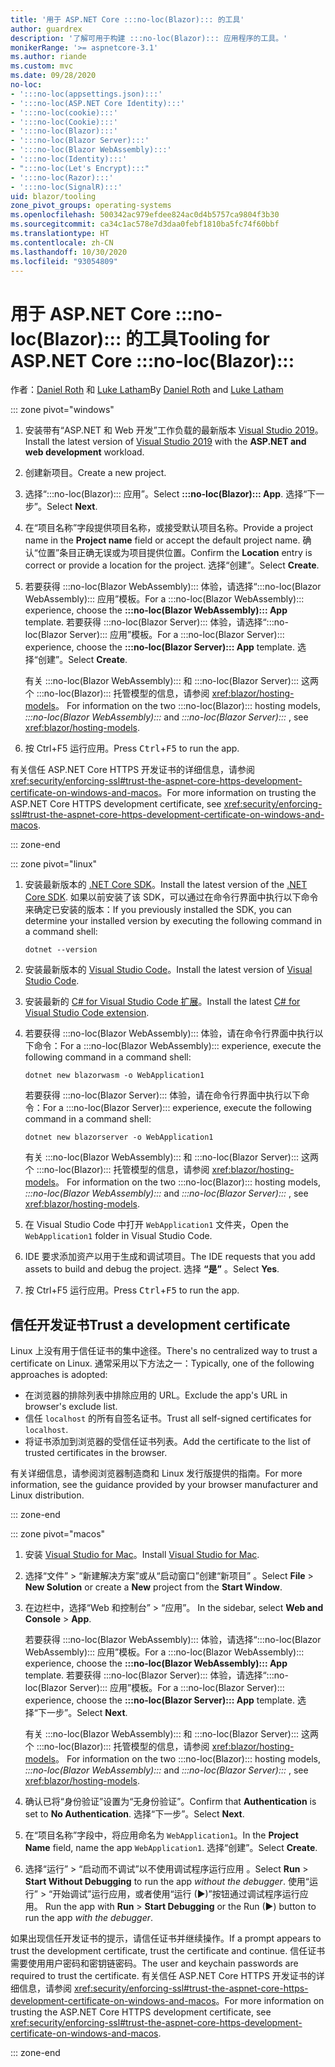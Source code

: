 ```yaml
---
title: '用于 ASP.NET Core :::no-loc(Blazor)::: 的工具'
author: guardrex
description: '了解可用于构建 :::no-loc(Blazor)::: 应用程序的工具。'
monikerRange: '>= aspnetcore-3.1'
ms.author: riande
ms.custom: mvc
ms.date: 09/28/2020
no-loc:
- ':::no-loc(appsettings.json):::'
- ':::no-loc(ASP.NET Core Identity):::'
- ':::no-loc(cookie):::'
- ':::no-loc(Cookie):::'
- ':::no-loc(Blazor):::'
- ':::no-loc(Blazor Server):::'
- ':::no-loc(Blazor WebAssembly):::'
- ':::no-loc(Identity):::'
- ":::no-loc(Let's Encrypt):::"
- ':::no-loc(Razor):::'
- ':::no-loc(SignalR):::'
uid: blazor/tooling
zone_pivot_groups: operating-systems
ms.openlocfilehash: 500342ac979efdee824ac0d4b5757ca9804f3b30
ms.sourcegitcommit: ca34c1ac578e7d3daa0febf1810ba5fc74f60bbf
ms.translationtype: HT
ms.contentlocale: zh-CN
ms.lasthandoff: 10/30/2020
ms.locfileid: "93054809"
---
```

# <a name="tooling-for-aspnet-core-no-locblazor"></a><span data-ttu-id="57dbf-103">用于 ASP.NET Core :::no-loc(Blazor)::: 的工具</span><span class="sxs-lookup"><span data-stu-id="57dbf-103">Tooling for ASP.NET Core :::no-loc(Blazor):::</span></span>

<span data-ttu-id="57dbf-104">作者：[Daniel Roth](https://github.com/danroth27) 和 [Luke Latham](https://github.com/guardrex)</span><span class="sxs-lookup"><span data-stu-id="57dbf-104">By [Daniel Roth](https://github.com/danroth27) and [Luke Latham](https://github.com/guardrex)</span></span>

::: zone pivot="windows"

1. <span data-ttu-id="57dbf-105">安装带有“ASP.NET 和 Web 开发”工作负载的最新版本 [Visual Studio 2019](https://visualstudio.microsoft.com/downloads/)。</span><span class="sxs-lookup"><span data-stu-id="57dbf-105">Install the latest version of [Visual Studio 2019](https://visualstudio.microsoft.com/downloads/) with the **ASP.NET and web development** workload.</span></span>

1. <span data-ttu-id="57dbf-106">创建新项目。</span><span class="sxs-lookup"><span data-stu-id="57dbf-106">Create a new project.</span></span>

1. <span data-ttu-id="57dbf-107">选择“:::no-loc(Blazor)::: 应用”。</span><span class="sxs-lookup"><span data-stu-id="57dbf-107">Select **:::no-loc(Blazor)::: App**.</span></span> <span data-ttu-id="57dbf-108">选择“下一步”。</span><span class="sxs-lookup"><span data-stu-id="57dbf-108">Select **Next**.</span></span>

1. <span data-ttu-id="57dbf-109">在“项目名称”字段提供项目名称，或接受默认项目名称。</span><span class="sxs-lookup"><span data-stu-id="57dbf-109">Provide a project name in the **Project name** field or accept the default project name.</span></span> <span data-ttu-id="57dbf-110">确认“位置”条目正确无误或为项目提供位置。</span><span class="sxs-lookup"><span data-stu-id="57dbf-110">Confirm the **Location** entry is correct or provide a location for the project.</span></span> <span data-ttu-id="57dbf-111">选择“创建”。</span><span class="sxs-lookup"><span data-stu-id="57dbf-111">Select **Create**.</span></span>

1. <span data-ttu-id="57dbf-112">若要获得 :::no-loc(Blazor WebAssembly)::: 体验，请选择“:::no-loc(Blazor WebAssembly)::: 应用”模板。</span><span class="sxs-lookup"><span data-stu-id="57dbf-112">For a :::no-loc(Blazor WebAssembly)::: experience, choose the **:::no-loc(Blazor WebAssembly)::: App** template.</span></span> <span data-ttu-id="57dbf-113">若要获得 :::no-loc(Blazor Server)::: 体验，请选择“:::no-loc(Blazor Server)::: 应用”模板。</span><span class="sxs-lookup"><span data-stu-id="57dbf-113">For a :::no-loc(Blazor Server)::: experience, choose the **:::no-loc(Blazor Server)::: App** template.</span></span> <span data-ttu-id="57dbf-114">选择“创建”。</span><span class="sxs-lookup"><span data-stu-id="57dbf-114">Select **Create**.</span></span>

   <span data-ttu-id="57dbf-115">有关 :::no-loc(Blazor WebAssembly)::: 和 :::no-loc(Blazor Server)::: 这两个 :::no-loc(Blazor)::: 托管模型的信息，请参阅 <xref:blazor/hosting-models>。 </span><span class="sxs-lookup"><span data-stu-id="57dbf-115">For information on the two :::no-loc(Blazor)::: hosting models, *:::no-loc(Blazor WebAssembly):::* and *:::no-loc(Blazor Server):::* , see <xref:blazor/hosting-models>.</span></span>

1. <span data-ttu-id="57dbf-116">按 Ctrl+F5 运行应用<kbd></kbd><kbd></kbd>。</span><span class="sxs-lookup"><span data-stu-id="57dbf-116">Press <kbd>Ctrl</kbd>+<kbd>F5</kbd> to run the app.</span></span>

<span data-ttu-id="57dbf-117">有关信任 ASP.NET Core HTTPS 开发证书的详细信息，请参阅 <xref:security/enforcing-ssl#trust-the-aspnet-core-https-development-certificate-on-windows-and-macos>。</span><span class="sxs-lookup"><span data-stu-id="57dbf-117">For more information on trusting the ASP.NET Core HTTPS development certificate, see <xref:security/enforcing-ssl#trust-the-aspnet-core-https-development-certificate-on-windows-and-macos>.</span></span>

::: zone-end

::: zone pivot="linux"

1. <span data-ttu-id="57dbf-118">安装最新版本的 [.NET Core SDK](https://dotnet.microsoft.com/download)。</span><span class="sxs-lookup"><span data-stu-id="57dbf-118">Install the latest version of the [.NET Core SDK](https://dotnet.microsoft.com/download).</span></span> <span data-ttu-id="57dbf-119">如果以前安装了该 SDK，可以通过在命令行界面中执行以下命令来确定已安装的版本：</span><span class="sxs-lookup"><span data-stu-id="57dbf-119">If you previously installed the SDK, you can determine your installed version by executing the following command in a command shell:</span></span>

   ```dotnetcli
   dotnet --version
   ```

1. <span data-ttu-id="57dbf-120">安装最新版本的 [Visual Studio Code](https://code.visualstudio.com)。</span><span class="sxs-lookup"><span data-stu-id="57dbf-120">Install the latest version of [Visual Studio Code](https://code.visualstudio.com).</span></span>

1. <span data-ttu-id="57dbf-121">安装最新的 [C# for Visual Studio Code 扩展](https://marketplace.visualstudio.com/items?itemName=ms-dotnettools.csharp)。</span><span class="sxs-lookup"><span data-stu-id="57dbf-121">Install the latest [C# for Visual Studio Code extension](https://marketplace.visualstudio.com/items?itemName=ms-dotnettools.csharp).</span></span>

1. <span data-ttu-id="57dbf-122">若要获得 :::no-loc(Blazor WebAssembly)::: 体验，请在命令行界面中执行以下命令：</span><span class="sxs-lookup"><span data-stu-id="57dbf-122">For a :::no-loc(Blazor WebAssembly)::: experience, execute the following command in a command shell:</span></span>

   ```dotnetcli
   dotnet new blazorwasm -o WebApplication1
   ```

   <span data-ttu-id="57dbf-123">若要获得 :::no-loc(Blazor Server)::: 体验，请在命令行界面中执行以下命令：</span><span class="sxs-lookup"><span data-stu-id="57dbf-123">For a :::no-loc(Blazor Server)::: experience, execute the following command in a command shell:</span></span>

   ```dotnetcli
   dotnet new blazorserver -o WebApplication1
   ```

   <span data-ttu-id="57dbf-124">有关 :::no-loc(Blazor WebAssembly)::: 和 :::no-loc(Blazor Server)::: 这两个 :::no-loc(Blazor)::: 托管模型的信息，请参阅 <xref:blazor/hosting-models>。 </span><span class="sxs-lookup"><span data-stu-id="57dbf-124">For information on the two :::no-loc(Blazor)::: hosting models, *:::no-loc(Blazor WebAssembly):::* and *:::no-loc(Blazor Server):::* , see <xref:blazor/hosting-models>.</span></span>

1. <span data-ttu-id="57dbf-125">在 Visual Studio Code 中打开 `WebApplication1` 文件夹，</span><span class="sxs-lookup"><span data-stu-id="57dbf-125">Open the `WebApplication1` folder in Visual Studio Code.</span></span>

1. <span data-ttu-id="57dbf-126">IDE 要求添加资产以用于生成和调试项目。</span><span class="sxs-lookup"><span data-stu-id="57dbf-126">The IDE requests that you add assets to build and debug the project.</span></span> <span data-ttu-id="57dbf-127">选择 **“是”** 。</span><span class="sxs-lookup"><span data-stu-id="57dbf-127">Select **Yes**.</span></span>

1. <span data-ttu-id="57dbf-128">按 Ctrl+F5 运行应用<kbd></kbd><kbd></kbd>。</span><span class="sxs-lookup"><span data-stu-id="57dbf-128">Press <kbd>Ctrl</kbd>+<kbd>F5</kbd> to run the app.</span></span>

## <a name="trust-a-development-certificate"></a><span data-ttu-id="57dbf-129">信任开发证书</span><span class="sxs-lookup"><span data-stu-id="57dbf-129">Trust a development certificate</span></span>

<span data-ttu-id="57dbf-130">Linux 上没有用于信任证书的集中途径。</span><span class="sxs-lookup"><span data-stu-id="57dbf-130">There's no centralized way to trust a certificate on Linux.</span></span> <span data-ttu-id="57dbf-131">通常采用以下方法之一：</span><span class="sxs-lookup"><span data-stu-id="57dbf-131">Typically, one of the following approaches is adopted:</span></span>

* <span data-ttu-id="57dbf-132">在浏览器的排除列表中排除应用的 URL。</span><span class="sxs-lookup"><span data-stu-id="57dbf-132">Exclude the app's URL in browser's exclude list.</span></span>
* <span data-ttu-id="57dbf-133">信任 `localhost` 的所有自签名证书。</span><span class="sxs-lookup"><span data-stu-id="57dbf-133">Trust all self-signed certificates for `localhost`.</span></span>
* <span data-ttu-id="57dbf-134">将证书添加到浏览器的受信任证书列表。</span><span class="sxs-lookup"><span data-stu-id="57dbf-134">Add the certificate to the list of trusted certificates in the browser.</span></span>

<span data-ttu-id="57dbf-135">有关详细信息，请参阅浏览器制造商和 Linux 发行版提供的指南。</span><span class="sxs-lookup"><span data-stu-id="57dbf-135">For more information, see the guidance provided by your browser manufacturer and Linux distribution.</span></span>

::: zone-end

::: zone pivot="macos"

1. <span data-ttu-id="57dbf-136">安装 [Visual Studio for Mac](https://visualstudio.microsoft.com/vs/mac/)。</span><span class="sxs-lookup"><span data-stu-id="57dbf-136">Install [Visual Studio for Mac](https://visualstudio.microsoft.com/vs/mac/).</span></span>

1. <span data-ttu-id="57dbf-137">选择“文件” > “新建解决方案”或从“启动窗口”创建“新项目”   。</span><span class="sxs-lookup"><span data-stu-id="57dbf-137">Select **File** > **New Solution** or create a **New** project from the **Start Window**.</span></span>

1. <span data-ttu-id="57dbf-138">在边栏中，选择“Web 和控制台” > “应用”。 </span><span class="sxs-lookup"><span data-stu-id="57dbf-138">In the sidebar, select **Web and Console** > **App**.</span></span>

   <span data-ttu-id="57dbf-139">若要获得 :::no-loc(Blazor WebAssembly)::: 体验，请选择“:::no-loc(Blazor WebAssembly)::: 应用”模板。</span><span class="sxs-lookup"><span data-stu-id="57dbf-139">For a :::no-loc(Blazor WebAssembly)::: experience, choose the **:::no-loc(Blazor WebAssembly)::: App** template.</span></span> <span data-ttu-id="57dbf-140">若要获得 :::no-loc(Blazor Server)::: 体验，请选择“:::no-loc(Blazor Server)::: 应用”模板。</span><span class="sxs-lookup"><span data-stu-id="57dbf-140">For a :::no-loc(Blazor Server)::: experience, choose the **:::no-loc(Blazor Server)::: App** template.</span></span> <span data-ttu-id="57dbf-141">选择“下一步”。</span><span class="sxs-lookup"><span data-stu-id="57dbf-141">Select **Next**.</span></span>

   <span data-ttu-id="57dbf-142">有关 :::no-loc(Blazor WebAssembly)::: 和 :::no-loc(Blazor Server)::: 这两个 :::no-loc(Blazor)::: 托管模型的信息，请参阅 <xref:blazor/hosting-models>。 </span><span class="sxs-lookup"><span data-stu-id="57dbf-142">For information on the two :::no-loc(Blazor)::: hosting models, *:::no-loc(Blazor WebAssembly):::* and *:::no-loc(Blazor Server):::* , see <xref:blazor/hosting-models>.</span></span>

1. <span data-ttu-id="57dbf-143">确认已将“身份验证”设置为“无身份验证”。</span><span class="sxs-lookup"><span data-stu-id="57dbf-143">Confirm that **Authentication** is set to **No Authentication**.</span></span> <span data-ttu-id="57dbf-144">选择“下一步”。</span><span class="sxs-lookup"><span data-stu-id="57dbf-144">Select **Next**.</span></span>

1. <span data-ttu-id="57dbf-145">在“项目名称”字段中，将应用命名为 `WebApplication1`。</span><span class="sxs-lookup"><span data-stu-id="57dbf-145">In the **Project Name** field, name the app `WebApplication1`.</span></span> <span data-ttu-id="57dbf-146">选择“创建”。</span><span class="sxs-lookup"><span data-stu-id="57dbf-146">Select **Create**.</span></span>

1. <span data-ttu-id="57dbf-147">选择“运行” > “启动而不调试”以不使用调试程序运行应用 。</span><span class="sxs-lookup"><span data-stu-id="57dbf-147">Select **Run** > **Start Without Debugging** to run the app *without the debugger*.</span></span> <span data-ttu-id="57dbf-148">使用“运行” > “开始调试”运行应用，或者使用“运行 (&#9654;)”按钮通过调试程序运行应用。 </span><span class="sxs-lookup"><span data-stu-id="57dbf-148">Run the app with **Run** > **Start Debugging** or the Run (&#9654;) button to run the app *with the debugger*.</span></span>

<span data-ttu-id="57dbf-149">如果出现信任开发证书的提示，请信任证书并继续操作。</span><span class="sxs-lookup"><span data-stu-id="57dbf-149">If a prompt appears to trust the development certificate, trust the certificate and continue.</span></span> <span data-ttu-id="57dbf-150">信任证书需要使用用户密码和密钥链密码。</span><span class="sxs-lookup"><span data-stu-id="57dbf-150">The user and keychain passwords are required to trust the certificate.</span></span> <span data-ttu-id="57dbf-151">有关信任 ASP.NET Core HTTPS 开发证书的详细信息，请参阅 <xref:security/enforcing-ssl#trust-the-aspnet-core-https-development-certificate-on-windows-and-macos>。</span><span class="sxs-lookup"><span data-stu-id="57dbf-151">For more information on trusting the ASP.NET Core HTTPS development certificate, see <xref:security/enforcing-ssl#trust-the-aspnet-core-https-development-certificate-on-windows-and-macos>.</span></span>

::: zone-end
